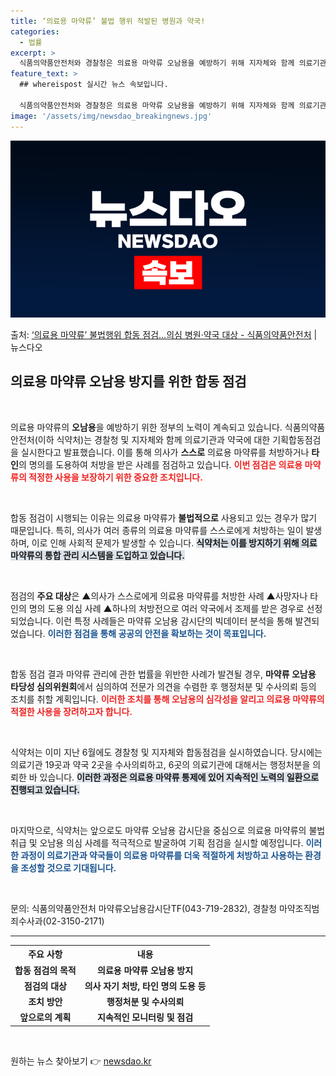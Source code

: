 ```yaml
---
title: ‘의료용 마약류’ 불법 행위 적발된 병원과 약국!
categories:
  - 법률
excerpt: >
  식품의약품안전처와 경찰청은 의료용 마약류 오남용을 예방하기 위해 지자체와 함께 의료기관과 약국 18개소에 대…
feature_text: >
  ## whereispost 실시간 뉴스 속보입니다.

  식품의약품안전처와 경찰청은 의료용 마약류 오남용을 예방하기 위해 지자체와 함께 의료기관과 약국 18개소에 대…
image: '/assets/img/newsdao_breakingnews.jpg'
---
```


![뉴스다오 속보](/assets/img/newsdao_breakingnews.jpg)

<p>출처: <a href="https://newsdao.kr/1994" rel="dofollow">‘의료용 마약류’ 불법행위 합동 점검…의심 병원·약국 대상 - 식품의약품안전처</a> | 뉴스다오</p>

<h2 data-ke-size="size26">의료용 마약류 오남용 방지를 위한 합동 점검</h2>

<p data-ke-size="size16">&nbsp;</p>

의료용 마약류의 <b>오남용</b>을 예방하기 위한 정부의 노력이 계속되고 있습니다. 식품의약품안전처(이하 식약처)는 경찰청 및 지자체와 함께 의료기관과 약국에 대한 기획합동점검을 실시한다고 발표했습니다. 이를 통해 의사가 <b>스스로</b> 의료용 마약류를 처방하거나 <b>타인</b>의 명의를 도용하여 처방을 받은 사례를 점검하고 있습니다. <b><span style="color: #ee2323;">이번 점검은 의료용 마약류의 적정한 사용을 보장하기 위한 중요한 조치입니다.</span></b> 

<p data-ke-size="size16">&nbsp;</p>

합동 점검이 시행되는 이유는 의료용 마약류가 <b>불법적으로</b> 사용되고 있는 경우가 많기 때문입니다. 특히, 의사가 여러 종류의 의료용 마약류를 스스로에게 처방하는 일이 발생하며, 이로 인해 사회적 문제가 발생할 수 있습니다. <b><span style="background-color: #21538527;">식약처는 이를 방지하기 위해 의료 마약류의 통합 관리 시스템을 도입하고 있습니다.</span></b> 

<p data-ke-size="size16">&nbsp;</p>

점검의 <b>주요 대상</b>은 ▲의사가 스스로에게 의료용 마약류를 처방한 사례 ▲사망자나 타인의 명의 도용 의심 사례 ▲하나의 처방전으로 여러 약국에서 조제를 받은 경우로 선정되었습니다. 이런 특정 사례들은 마약류 오남용 감시단의 빅데이터 분석을 통해 발견되었습니다. <b><span style="color: #1a5490;">이러한 점검을 통해 공공의 안전을 확보하는 것이 목표입니다.</span></b> 

<p data-ke-size="size16">&nbsp;</p>

합동 점검 결과 마약류 관리에 관한 법률을 위반한 사례가 발견될 경우, <b>마약류 오남용 타당성 심의위원회</b>에서 심의하여 전문가 의견을 수렴한 후 행정처분 및 수사의뢰 등의 조치를 취할 계획입니다. <b><span style="color: #ee2323;">이러한 조치를 통해 오남용의 심각성을 알리고 의료용 마약류의 적절한 사용을 장려하고자 합니다.</span></b> 

<p data-ke-size="size16">&nbsp;</p>

식약처는 이미 지난 6월에도 경찰청 및 지자체와 합동점검을 실시하였습니다. 당시에는 의료기관 19곳과 약국 2곳을 수사의뢰하고, 6곳의 의료기관에 대해서는 행정처분을 의뢰한 바 있습니다. <b><span style="background-color: #21538527;">이러한 과정은 의료용 마약류 통제에 있어 지속적인 노력의 일환으로 진행되고 있습니다.</span></b> 

<p data-ke-size="size16">&nbsp;</p>

마지막으로, 식약처는 앞으로도 마약류 오남용 감시단을 중심으로 의료용 마약류의 불법 취급 및 오남용 의심 사례를 적극적으로 발굴하여 기획 점검을 실시할 예정입니다. <b><span style="color: #1a5490;">이러한 과정이 의료기관과 약국들이 의료용 마약류를 더욱 적절하게 처방하고 사용하는 환경을 조성할 것으로 기대됩니다.</span></b> 

<p data-ke-size="size16">&nbsp;</p>

문의: 식품의약품안전처 마약류오남용감시단TF(043-719-2832), 경찰청 마약조직범죄수사과(02-3150-2171)

<hr>

<table>
    <tr>
        <th style="text-align: center;">주요 사항</th>
        <th style="text-align: center;">내용</th>
    </tr>
    <tr>
        <td style="text-align: center; height: 17px;"><b>합동 점검의 목적</b></td>
        <td style="text-align: center; height: 17px;"><b>의료용 마약류 오남용 방지</b></td>
    </tr>
    <tr>
        <td style="text-align: center; height: 17px;"><b>점검의 대상</b></td>
        <td style="text-align: center; height: 17px;"><b>의사 자기 처방, 타인 명의 도용 등</b></td>
    </tr>
    <tr>
        <td style="text-align: center; height: 17px;"><b>조치 방안</b></td>
        <td style="text-align: center; height: 17px;"><b>행정처분 및 수사의뢰</b></td>
    </tr>
    <tr>
        <td style="text-align: center; height: 17px;"><b>앞으로의 계획</b></td>
        <td style="text-align: center; height: 17px;"><b>지속적인 모니터링 및 점검</b></td>
    </tr>
</table>

<p data-ke-size="size16">&nbsp;</p> 

원하는 뉴스 찾아보기 👉 <a href="https://newsdao.kr" rel="dofollow">newsdao.kr</a>


